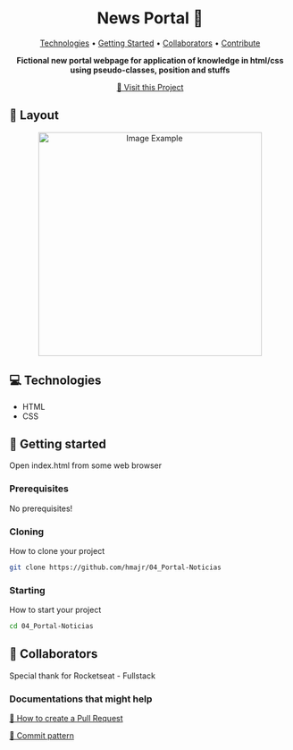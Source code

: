 <h1 align="center" style="font-weight: bold;">News Portal 📰</h1>

<p align="center">
 <a href="#tech">Technologies</a> • 
 <a href="#started">Getting Started</a> • 
  <a href="#colab">Collaborators</a> •
 <a href="#contribute">Contribute</a>
</p>

<p align="center">
    <b>Fictional new portal webpage for application of knowledge in html/css using pseudo-classes, position and stuffs</b>
</p>

<p align="center">
     <a href="https://hmajr.github.io/04_Portal-Noticias/">📱 Visit this Project</a>
</p>

<h2 id="layout">🎨 Layout</h2>

<p align="center">
    <img src="./screenshot.png" alt="Image Example" width="400px">
</p>

<h2 id="technologies">💻 Technologies</h2>

- HTML
- CSS

<h2 id="started">🚀 Getting started</h2>

Open index.html from some web browser

<h3>Prerequisites</h3>

No prerequisites!

<h3>Cloning</h3>

How to clone your project

```bash
git clone https://github.com/hmajr/04_Portal-Noticias
```

<h3>Starting</h3>

How to start your project

```bash
cd 04_Portal-Noticias
```

<h2 id="colab">🤝 Collaborators</h2>

Special thank for Rocketseat - Fullstack 

<h3>Documentations that might help</h3>

[📝 How to create a Pull Request](https://www.atlassian.com/br/git/tutorials/making-a-pull-request)

[💾 Commit pattern](https://gist.github.com/joshbuchea/6f47e86d2510bce28f8e7f42ae84c716)

